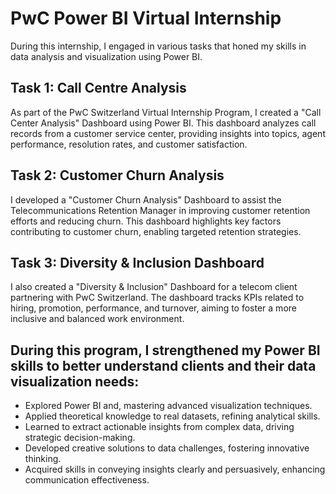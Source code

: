 # PwC Power BI Virtual Internship

During this internship, I engaged in various tasks that honed my skills in data analysis and visualization using Power BI.

## Task 1: Call Centre Analysis
As part of the PwC Switzerland Virtual Internship Program, I created a "Call Center Analysis" Dashboard using Power BI. This dashboard analyzes call records from a customer service center, providing insights into topics, agent performance, resolution rates, and customer satisfaction.

## Task 2: Customer Churn Analysis
I developed a "Customer Churn Analysis" Dashboard to assist the Telecommunications Retention Manager in improving customer retention efforts and reducing churn. This dashboard highlights key factors contributing to customer churn, enabling targeted retention strategies.

## Task 3: Diversity & Inclusion Dashboard
I also created a "Diversity & Inclusion" Dashboard for a telecom client partnering with PwC Switzerland. The dashboard tracks KPIs related to hiring, promotion, performance, and turnover, aiming to foster a more inclusive and balanced work environment.

## During this program, I strengthened my Power BI skills to better understand clients and their data visualization needs:

- Explored Power BI and, mastering advanced visualization techniques.
- Applied theoretical knowledge to real datasets, refining analytical skills.
- Learned to extract actionable insights from complex data, driving strategic decision-making.
- Developed creative solutions to data challenges, fostering innovative thinking.
- Acquired skills in conveying insights clearly and persuasively, enhancing communication effectiveness.

